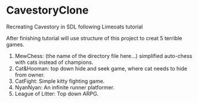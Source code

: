 # CavestoryClone
Recreating Cavestory in SDL following Limeoats tutorial

After finishing tutorial will use structure of this project to creat 5 terrible games.
1. MewChess: (the name of the directory file here...) simplified auto-chess with cats instead of champions.
2. Cat&Hooman: top down hide and seek game, where cat needs to hide from owner.
3. CatFight: Simple kitty fighting game.
4. NyanNyan: An infinite runner platformer.
5. League of Litter: Top down ARPG.
